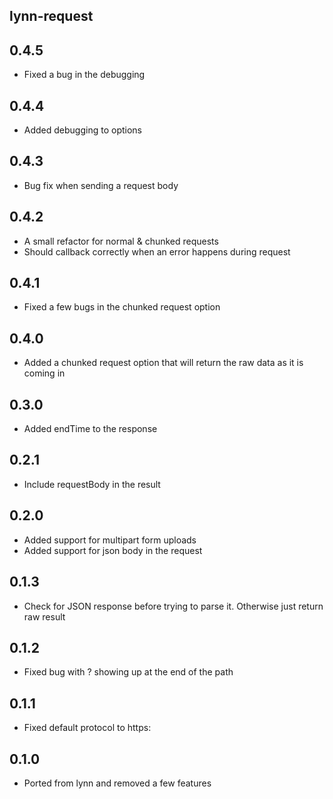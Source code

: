 ## lynn-request

## 0.4.5

- Fixed a bug in the debugging

## 0.4.4

- Added debugging to options

## 0.4.3

- Bug fix when sending a request body

## 0.4.2

- A small refactor for normal & chunked requests
- Should callback correctly when an error happens during request

## 0.4.1

- Fixed a few bugs in the chunked request option

## 0.4.0

- Added a chunked request option that will return the raw data as it is coming in

## 0.3.0

- Added endTime to the response

## 0.2.1

- Include requestBody in the result

## 0.2.0

- Added support for multipart form uploads
- Added support for json body in the request

## 0.1.3

- Check for JSON response before trying to parse it. Otherwise just return raw result

## 0.1.2

- Fixed bug with ? showing up at the end of the path

## 0.1.1

- Fixed default protocol to https:

## 0.1.0

- Ported from lynn and removed a few features

